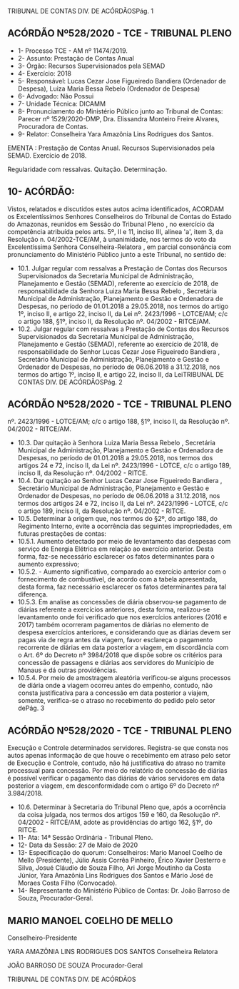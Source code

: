 TRIBUNAL DE CONTAS DIV. DE ACÓRDÃOSPág. 1

## ACÓRDÃO Nº528/2020 - TCE - TRIBUNAL PLENO

- 1- Processo TCE - AM nº 11474/2019.
- 2- Assunto: Prestação de Contas Anual
- 3- Órgão: Recursos Supervisionados pela SEMAD
- 4- Exercício: 2018
- 5- Responsável: Lucas Cezar Jose Figueiredo Bandiera (Ordenador de Despesa), Luiza Maria Bessa Rebelo (Ordenador de Despesa)
- 6- Advogado: Não Possui
- 7- Unidade Técnica: DICAMM
- 8- Pronunciamento  do  Ministério  Público  junto  ao  Tribunal  de  Contas: Parecer  nº 1529/2020-DMP, Dra. Elissandra Monteiro Freire Alvares, Procuradora de Contas.
- 9- Relator: Conselheira Yara Amazônia Lins Rodrigues dos Santos.

EMENTA : Prestação  de  Contas  Anual.  Recursos Supervisionados pela SEMAD. Exercício de 2018.

Regularidade com ressalvas. Quitação. Determinação.

## 10-  ACÓRDÃO:

Vistos, relatados e discutidos estes autos acima identificados, ACORDAM os Excelentíssimos Senhores Conselheiros do Tribunal de Contas do Estado do Amazonas, reunidos em Sessão do Tribunal Pleno , no exercício da competência atribuída pelos arts. 5º, II e 11, inciso III, alínea 'a', item 3, da Resolução n. 04/2002-TCE/AM, à unanimidade, nos  termos  do  voto  da  Excelentíssima  Senhora  Conselheira-Relatora , em  parcial consonância com pronunciamento do Ministério Público junto a este Tribunal, no sentido de:

- 10.1. Julgar  regular  com  ressalvas a  Prestação  de  Contas  dos  Recursos Supervisionados da Secretaria Municipal de Administração, Planejamento e Gestão (SEMAD), referente ao exercício de 2018, de responsabilidade  da  Senhora Luiza  Maria  Bessa  Rebelo , Secretária Municipal de Administração, Planejamento e Gestão e Ordenadora de Despesas, no período de 01.01.2018 a 29.05.2018, nos termos do artigo 1º, inciso II, e artigo 22, inciso II, da Lei nº. 2423/1996 - LOTCE/AM; c/c o artigo 188, §1º, inciso II, da Resolução nº. 04/2002 - RITCE/AM.
- 10.2. Julgar  regular  com  ressalvas a  Prestação  de  Contas  dos  Recursos Supervisionados da Secretaria Municipal de Administração, Planejamento e Gestão (SEMAD), referente ao exercício de 2018, de responsabilidade do Senhor Lucas Cezar Jose Figueiredo Bandiera , Secretário Municipal de Administração, Planejamento e Gestão  e  Ordenador  de  Despesas,  no  período  de  06.06.2018  a 31.12.2018, nos termos do artigo 1º, inciso II, e artigo 22, inciso II, da LeiTRIBUNAL DE CONTAS DIV. DE ACÓRDÃOSPág. 2

## ACÓRDÃO Nº528/2020 - TCE - TRIBUNAL PLENO

nº. 2423/1996 - LOTCE/AM; c/c o artigo 188, §1º, inciso II, da Resolução nº. 04/2002 - RITCE/AM.

- 10.3. Dar quitação à Senhora Luiza Maria Bessa  Rebelo , Secretária Municipal de Administração, Planejamento e Gestão e Ordenadora de Despesas,  no  período  de  01.01.2018  a  29.05.2018,  nos  termos  dos artigos 24 e 72, inciso II, da Lei nº. 2423/1996 - LOTCE, c/c o artigo 189, inciso II, da Resolução nº. 04/2002 - RITCE.
- 10.4. Dar quitação ao Senhor Lucas Cezar Jose Figueiredo Bandiera , Secretário Municipal de Administração, Planejamento e Gestão  e  Ordenador  de  Despesas,  no  período  de  06.06.2018  a 31.12.2018,  nos  termos  dos  artigos  24  e  72,  inciso  II,  da  Lei  nº. 2423/1996 - LOTCE, c/c o artigo 189, inciso II, da Resolução nº. 04/2002 - RITCE.
- 10.5. Determinar à  origem que,  nos  termos  do  §2º,  do  artigo  188,  do Regimento Interno, evite a ocorrência das seguintes impropriedades, em futuras prestações de contas:
- 10.5.1. Aumento detectado por meio de levantamento das despesas com serviço de Energia Elétrica em relação ao exercício anterior. Desta forma, faz-se  necessário  esclarecer  os  fatos  determinantes  para  o aumento expressivo;
- 10.5.2. -  Aumento  significativo,  comparado  ao  exercício  anterior  com  o fornecimento de combustível, de acordo com a tabela apresentada, desta forma, faz necessário esclarecer os fatos determinantes para tal diferença.
- 10.5.3. Em analise as concessões de diária observou-se pagamento de diárias  referente  a  exercícios  anteriores,  desta  forma,  realizou-se levantamento onde foi verificado que nos exercícios anteriores (2016 e 2017) também ocorreram pagamentos de diárias no elemento de despesa exercícios anteriores, e considerando que as diárias devem ser pagas via de regra antes da viagem, favor esclareça o pagamento recorrente de diárias em data posterior a viagem, em discordância com o Art. 6º do Decreto nº 3984/2018 que dispõe sobre os critérios para concessão de passagens e diárias aos servidores do Município de Manaus e dá outras providências.
- 10.5.4. Por meio de amostragem aleatória verificou-se alguns processos de diária onde a viagem ocorreu antes do empenho, contudo, não consta  justificativa  para  a  concessão  em  data  posterior  a  viajem, somente, verifica-se o atraso no recebimento do pedido pelo setor dePág. 3

## ACÓRDÃO Nº528/2020 - TCE - TRIBUNAL PLENO

Execução  e  Controle  determinados  servidores.  Registra-se  que consta nos autos apenas informação de que houve o recebimento em atraso pelo setor de Execução  e  Controle, contudo, não há justificativa do atraso no tramite processual para concessão. Por meio do relatório de concessão de diárias é possível verificar o pagamento das  diárias  de  vários  servidores  em  data  posterior  a  viagem,  em desconformidade com o artigo 6º do Decreto nº 3.984/2018.

- 10.6. Determinar à  Secretaria do Tribunal Pleno que, após a ocorrência da coisa  julgada,  nos  termos  dos  artigos  159  e  160,  da  Resolução  nº. 04/2002  -  RITCE/AM,  adote  as  providências  do  artigo  162, §1º, do RITCE.
- 11-  Ata: 14ª Sessão Ordinária - Tribunal Pleno.
- 12-  Data da Sessão: 27 de Maio de 2020
- 13-  Especificação do quorum: Conselheiros: Mario Manoel Coelho de Mello (Presidente), Júlio Assis Corrêa Pinheiro, Érico Xavier Desterro e Silva, Josué Cláudio de Souza Filho, Ari Jorge Moutinho da Costa Júnior, Yara Amazônia Lins Rodrigues dos Santos e Mário José de Moraes Costa Filho (Convocado).
- 14-  Representante  do  Ministério  Público  de  Contas: Dr. João  Barroso  de  Souza, Procurador-Geral.

## MARIO MANOEL COELHO DE MELLO

Conselheiro-Presidente

YARA AMAZÔNIA LINS RODRIGUES DOS SANTOS Conselheira Relatora

JOÃO BARROSO DE SOUZA Procurador-Geral

TRIBUNAL DE CONTAS DIV. DE ACÓRDÃOS